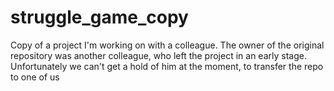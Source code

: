 # struggle_game_copy
Copy of a project I'm working on with a colleague. The owner of the original repository was another colleague, who left the project in an early stage. Unfortunately we can't get a hold of him at the moment, to transfer the repo to one of us

